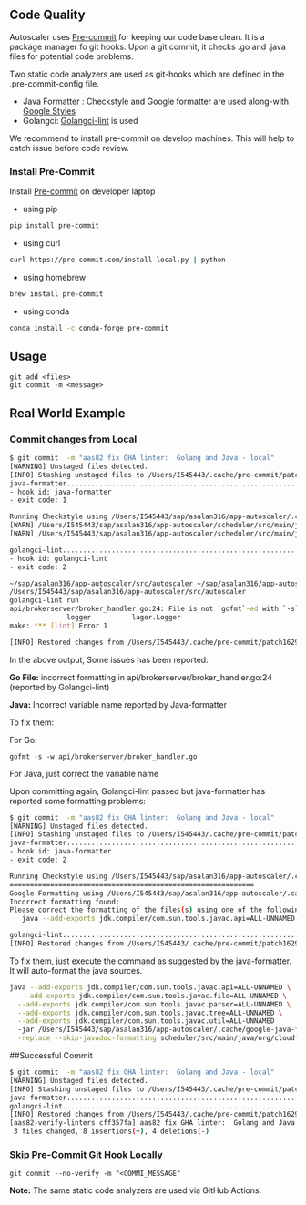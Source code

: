 ## Code Quality
Autoscaler uses [Pre-commit](https://pre-commit.com/) for keeping our code base clean. It is a package manager fo git hooks.
Upon a git commit, it checks .go and .java files for potential code problems.

Two static code analyzers are used as git-hooks which are defined in the .pre-commit-config file.

- Java Formatter : Checkstyle and Google formatter are used along-with [Google Styles](https://github.com/google/google-java-format)
- Golangci:  [Golangci-lint](https://github.com/golangci/golangci-lint) is used

We recommend to install pre-commit on develop machines. This will help to catch issue before code review.

### Install Pre-Commit

Install [Pre-commit](https://pre-commit.com/) on developer laptop
- using pip
```bash
pip install pre-commit
```
- using curl
```bash
curl https://pre-commit.com/install-local.py | python -
```

- using homebrew
```bash
brew install pre-commit
```
- using conda 
```bash
conda install -c conda-forge pre-commit
```

## Usage
```
git add <files>
git commit -m <message>
```

## Real World Example

### Commit changes from Local

```bash
$ git commit  -m "aas82 fix GHA linter:  Golang and Java - local"
[WARNING] Unstaged files detected.
[INFO] Stashing unstaged files to /Users/I545443/.cache/pre-commit/patch1629118042-59848.
java-formatter...........................................................Failed
- hook id: java-formatter
- exit code: 1

Running Checkstyle using /Users/I545443/sap/asalan316/app-autoscaler/.cache/CHECKSTYLE_JAR_NAME...
[WARN] /Users/I545443/sap/asalan316/app-autoscaler/scheduler/src/main/java/org/cloudfoundry/autoscaler/scheduler/util/DataValidationHelper.java:19:19: Abbreviation in name 'LINTTT_CHECK' must contain no more than '1' consecutive capital letters. [AbbreviationAsWordInName]
[WARN] /Users/I545443/sap/asalan316/app-autoscaler/scheduler/src/main/java/org/cloudfoundry/autoscaler/scheduler/util/DataValidationHelper.java:19:19: Member name 'LINTTT_CHECK' must match pattern '^[a-z][a-z0-9][a-zA-Z0-9]*$'. [MemberName]

golangci-lint............................................................Failed
- hook id: golangci-lint
- exit code: 2

~/sap/asalan316/app-autoscaler/src/autoscaler ~/sap/asalan316/app-autoscaler
/Users/I545443/sap/asalan316/app-autoscaler/src/autoscaler
golangci-lint run
api/brokerserver/broker_handler.go:24: File is not `gofmt`-ed with `-s` (gofmt)
              logger          lager.Logger
make: *** [lint] Error 1

[INFO] Restored changes from /Users/I545443/.cache/pre-commit/patch1629118042-59848.

```
In the above output, Some issues has been reported:

**Go File:** incorrect formatting in api/brokerserver/broker_handler.go:24 (reported by Golangci-lint)

**Java:** Incorrect variable name reported by Java-formatter

To fix them: 

For Go: 
```
gofmt -s -w api/brokerserver/broker_handler.go

```
For Java, just correct the variable name

Upon committing again, Golangci-lint passed but java-formatter has reported some formatting problems:
```bash
$ git commit  -m "aas82 fix GHA linter:  Golang and Java - local"                                                                              
[WARNING] Unstaged files detected.
[INFO] Stashing unstaged files to /Users/I545443/.cache/pre-commit/patch1629118377-61629.
java-formatter...........................................................Failed
- hook id: java-formatter
- exit code: 2

Running Checkstyle using /Users/I545443/sap/asalan316/app-autoscaler/.cache/CHECKSTYLE_JAR_NAME...
============================================================
Google Formatting using /Users/I545443/sap/asalan316/app-autoscaler/.cache/google-java-format-1.11.0-all-deps.jar...
Incorrect formatting found:
Please correct the formatting of the files(s) using one of the following options:
   java --add-exports jdk.compiler/com.sun.tools.javac.api=ALL-UNNAMED --add-exports jdk.compiler/com.sun.tools.javac.file=ALL-UNNAMED --add-exports jdk.compiler/com.sun.tools.javac.parser=ALL-UNNAMED --add-exports jdk.compiler/com.sun.tools.javac.tree=ALL-UNNAMED --add-exports jdk.compiler/com.sun.tools.javac.util=ALL-UNNAMED  -jar /Users/I545443/sap/asalan316/app-autoscaler/.cache/google-java-format-1.11.0-all-deps.jar -replace --skip-javadoc-formatting scheduler/src/main/java/org/cloudfoundry/autoscaler/scheduler/util/DataValidationHelper.java

golangci-lint............................................................Passed
[INFO] Restored changes from /Users/I545443/.cache/pre-commit/patch1629118377-61629.

```

To fix them, just execute the command as suggested by the java-formatter. It will auto-format the java sources.
```bash
java --add-exports jdk.compiler/com.sun.tools.javac.api=ALL-UNNAMED \
   --add-exports jdk.compiler/com.sun.tools.javac.file=ALL-UNNAMED \
  --add-exports jdk.compiler/com.sun.tools.javac.parser=ALL-UNNAMED \
  --add-exports jdk.compiler/com.sun.tools.javac.tree=ALL-UNNAMED \
  --add-exports jdk.compiler/com.sun.tools.javac.util=ALL-UNNAMED  
  -jar /Users/I545443/sap/asalan316/app-autoscaler/.cache/google-java-format-1.11.0-all-deps.jar \
  -replace --skip-javadoc-formatting scheduler/src/main/java/org/cloudfoundry/autoscaler/scheduler/util/DataValidationHelper.java

```

##Successful Commit

```bash
$ git commit  -m "aas82 fix GHA linter:  Golang and Java - local"                                      
[WARNING] Unstaged files detected.
[INFO] Stashing unstaged files to /Users/I545443/.cache/pre-commit/patch1629118875-64154.
java-formatter...........................................................Passed
golangci-lint............................................................Passed
[INFO] Restored changes from /Users/I545443/.cache/pre-commit/patch1629118875-64154.
[aas82-verify-linters cff357fa] aas82 fix GHA linter:  Golang and Java - local
 3 files changed, 8 insertions(+), 4 deletions(-)

```

### Skip Pre-Commit Git Hook Locally
`git commit --no-verify -m "<COMMI_MESSAGE"`


**Note:** The same static code analyzers are used via GitHub Actions. 